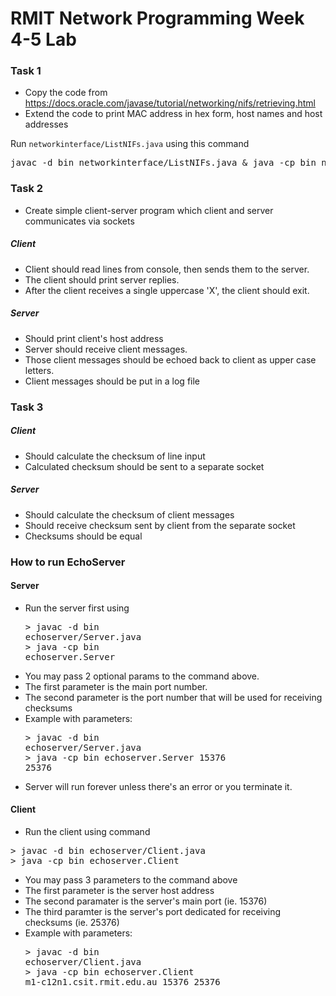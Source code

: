 # RMIT Network Programming Week 4-5 Lab

### Task 1
- Copy the code from https://docs.oracle.com/javase/tutorial/networking/nifs/retrieving.html
- Extend the code to print MAC address in hex form, host names and host addresses

Run <code>networkinterface/ListNIFs.java</code> using this command
<pre>javac -d bin networkinterface/ListNIFs.java & java -cp bin networkinterface.ListNIFs</pre>

### Task 2 
- Create simple client-server program which client and server communicates via sockets
##### Client
- Client should read lines from console, then sends them to the server.
- The client should print server replies.
- After the client receives a single uppercase 'X', the client should exit.

##### Server
- Should print client's host address
- Server should receive client messages. 
- Those client messages should be echoed back to client as upper case letters.
- Client messages should be put in a log file

### Task 3
##### Client
- Should calculate the checksum of line input
- Calculated checksum should be sent to a separate socket
##### Server
- Should calculate the checksum of client messages
- Should receive checksum sent by client from the separate socket
- Checksums should be equal


### How to run EchoServer
#### Server
- Run the server first using <pre>> javac -d bin echoserver/Server.java<br/>> java -cp bin echoserver.Server</pre>
- You may pass 2 optional params to the command above. 
- The first parameter is the main port number. 
- The second parameter is the port number that will be used for receiving checksums
- Example with parameters:<pre>> javac -d bin echoserver/Server.java<br/>> java -cp bin echoserver.Server 15376 25376</pre>
- Server will run forever unless there's an error or you terminate it.

#### Client
- Run the client using command
<pre>> javac -d bin echoserver/Client.java<br/>> java -cp bin echoserver.Client</pre>
- You may pass 3 parameters to the command above
- The first parameter is the server host address
- The second paramater is the server's main port (ie. 15376)
- The third paramter is the server's port dedicated for receiving checksums (ie. 25376)
- Example with parameters: <pre>> javac -d bin echoserver/Client.java</br>> java -cp bin echoserver.Client m1-c12n1.csit.rmit.edu.au 15376 25376
</pre>